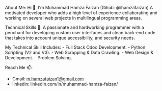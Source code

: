 About Me:
  Hi 👋, I’m Muhammad Hamza Faizan (Gihub: @ihamzafaizan)
  A motivated developer who adds a high level of experience collaborating and working on several web projects in multilingual programming areas.

Technical Skills 🌱:
  A passionate and hardworking programmer with a penchant for developing custom user interfaces and clean back-end code that takes into account unique accessibility, and security needs.
  
  My Technical Skill Includes:
    - Full Stack Odoo Development.
    - Python Scripting (V2 and V3).
    - Web Scrapping & Data Crawling.
    - Web Design & Development.
    - Problem Solving.

Reach Me 📫:
  - Gmail: m.hamzafaizan1@gmail.com
  - linkedin: linkedin.com/in/muhammad-hamza-faizan/

<!---
ihamzafaizan/ihamzafaizan is a ✨ special ✨ repository because its `README.md` (this file) appears on your GitHub profile.
You can click the Preview link to take a look at your changes.
--->
